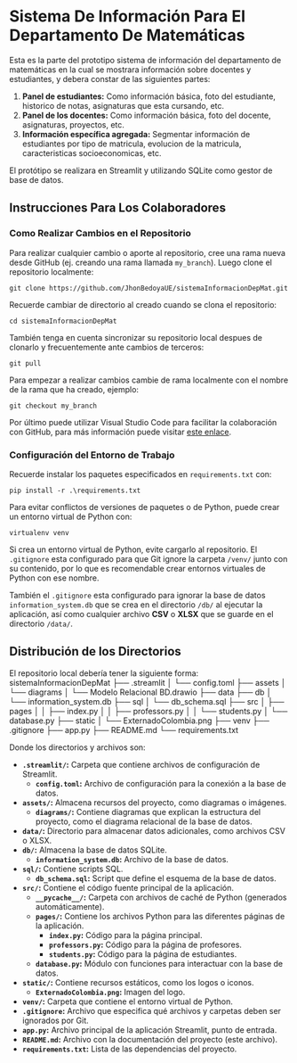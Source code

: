 # Sistema De Información Para El Departamento De Matemáticas
Esta es la parte del prototipo sistema de información del departamento de matemáticas en la cual se mostrara información sobre docentes y estudiantes, y debera constar de las siguientes partes:
1. __Panel de estudiantes:__ Como información básica, foto del estudiante, historico de notas, asignaturas que esta cursando, etc.
1. __Panel de los docentes:__ Como información básica, foto del docente, asignaturas, proyectos, etc.
2. __Información específica agregada:__ Segmentar información de estudiantes por tipo de matricula, evolucion de la matricula, caracteristicas socioeconomicas, etc.

El protótipo se realizara en Streamlit y utilizando SQLite como gestor de base de datos.

## Instrucciones Para Los Colaboradores

### Como Realizar Cambios en el Repositorio

Para realizar cualquier cambio o aporte al repositorio, cree una rama nueva desde GitHub (ej. creando una rama llamada `my_branch`). Luego clone el repositorio localmente:

    git clone https://github.com/JhonBedoyaUE/sistemaInformacionDepMat.git

Recuerde cambiar de directorio al creado cuando se clona el repositorio:

    cd sistemaInformacionDepMat

También tenga en cuenta sincronizar su repositorio local despues de clonarlo y frecuentemente ante cambios de terceros:

    git pull

Para empezar a realizar cambios cambie de rama localmente con el nombre de la rama que ha creado, ejemplo:

    git checkout my_branch

Por último puede utilizar Visual Studio Code para facilitar la colaboración con GitHub, para más información puede visitar [este enlace](https://code.visualstudio.com/docs/sourcecontrol/github).

### Configuración del Entorno de Trabajo

Recuerde instalar los paquetes especificados en `requirements.txt` con:

    pip install -r .\requirements.txt

Para evitar conflictos de versiones de paquetes o de Python, puede crear un entorno virtual de Python con:

    virtualenv venv

Si crea un entorno virtual de Python, evite cargarlo al repositorio. El `.gitignore` esta configurado para que Git ignore la carpeta 
`/venv/` junto con su contenido, por lo que es recomendable crear entornos virtuales de Python con ese nombre.

También el `.gitignore` esta configurado para ignorar la base de datos `information_system.db` que se crea en el directorio `/db/` al ejecutar la aplicación, así como cualquier archivo **CSV** o **XLSX** que se guarde en el directorio `/data/`.

## Distribución de los Directorios

El repositorio local debería tener la siguiente forma:
    sistemaInformacionDepMat
    ├── .streamlit
    │   └── config.toml
    ├── assets
    │   └── diagrams
    │       └── Modelo Relacional BD.drawio
    ├── data
    ├── db
    │   └── information_system.db
    ├── sql
    │   └── db_schema.sql
    ├── src
    │   ├── pages
    │   │   ├── index.py
    │   │   ├── professors.py
    │   │   └── students.py
    │   └── database.py
    ├── static
    │   └── ExternadoColombia.png
    ├── venv
    ├── .gitignore
    ├── app.py
    ├── README.md
    └── requirements.txt

Donde los directorios y archivos son:

* **`.streamlit/`:** Carpeta que contiene archivos de configuración de Streamlit.
    * **`config.toml`:** Archivo de configuración para la conexión a la base de datos.
* **`assets/`:**  Almacena recursos del proyecto, como diagramas o imágenes.
    * **`diagrams/`:**  Contiene diagramas que explican la estructura del proyecto, como el diagrama relacional de la base de datos.
* **`data/`:**  Directorio para almacenar datos adicionales, como archivos CSV o XLSX.
* **`db/`:**  Almacena la base de datos SQLite.
    * **`information_system.db`:** Archivo de la base de datos.
* **`sql/`:**  Contiene scripts SQL.
    * **`db_schema.sql`:**  Script que define el esquema de la base de datos.
* **`src/`:**  Contiene el código fuente principal de la aplicación.
    * **`__pycache__/`:**  Carpeta con archivos de caché de Python (generados automáticamente).
    * **`pages/`:**  Contiene los archivos Python para las diferentes páginas de la aplicación.
        * **`index.py`:**  Código para la página principal.
        * **`professors.py`:**  Código para la página de profesores.
        * **`students.py`:**  Código para la página de estudiantes.
    * **`database.py`:**  Módulo con funciones para interactuar con la base de datos.
* **`static/`:**  Contiene recursos estáticos, como los logos o iconos.
    * **`ExternadoColombia.png`:**  Imagen del logo.
* **`venv/`:**  Carpeta que contiene el entorno virtual de Python.
* **`.gitignore`:**  Archivo que especifica qué archivos y carpetas deben ser ignorados por Git.
* **`app.py`:**  Archivo principal de la aplicación Streamlit, punto de entrada.
* **`README.md`:**  Archivo con la documentación del proyecto (este archivo).
* **`requirements.txt`:**  Lista de las dependencias del proyecto.